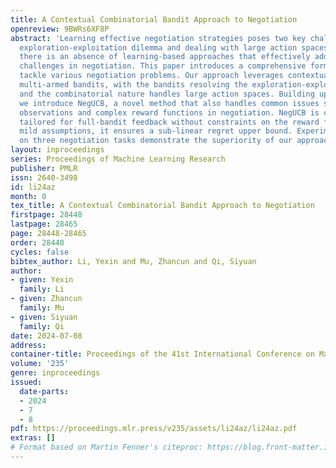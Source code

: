 ```yaml
---
title: A Contextual Combinatorial Bandit Approach to Negotiation
openreview: 9BWRs6XF8P
abstract: 'Learning effective negotiation strategies poses two key challenges: the
  exploration-exploitation dilemma and dealing with large action spaces. However,
  there is an absence of learning-based approaches that effectively address these
  challenges in negotiation. This paper introduces a comprehensive formulation to
  tackle various negotiation problems. Our approach leverages contextual combinatorial
  multi-armed bandits, with the bandits resolving the exploration-exploitation dilemma,
  and the combinatorial nature handles large action spaces. Building upon this formulation,
  we introduce NegUCB, a novel method that also handles common issues such as partial
  observations and complex reward functions in negotiation. NegUCB is contextual and
  tailored for full-bandit feedback without constraints on the reward functions. Under
  mild assumptions, it ensures a sub-linear regret upper bound. Experiments conducted
  on three negotiation tasks demonstrate the superiority of our approach.'
layout: inproceedings
series: Proceedings of Machine Learning Research
publisher: PMLR
issn: 2640-3498
id: li24az
month: 0
tex_title: A Contextual Combinatorial Bandit Approach to Negotiation
firstpage: 28448
lastpage: 28465
page: 28448-28465
order: 28448
cycles: false
bibtex_author: Li, Yexin and Mu, Zhancun and Qi, Siyuan
author:
- given: Yexin
  family: Li
- given: Zhancun
  family: Mu
- given: Siyuan
  family: Qi
date: 2024-07-08
address:
container-title: Proceedings of the 41st International Conference on Machine Learning
volume: '235'
genre: inproceedings
issued:
  date-parts:
  - 2024
  - 7
  - 8
pdf: https://proceedings.mlr.press/v235/assets/li24az/li24az.pdf
extras: []
# Format based on Martin Fenner's citeproc: https://blog.front-matter.io/posts/citeproc-yaml-for-bibliographies/
---
```


